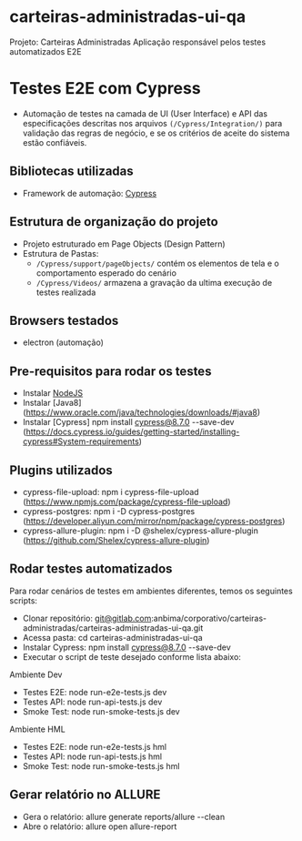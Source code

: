 # carteiras-administradas-ui-qa

Projeto: Carteiras Administradas
Aplicação responsável pelos testes automatizados E2E

# Testes E2E com Cypress

* Automação de testes na camada de UI (User Interface) e API das especificações descritas nos arquivos `(/Cypress/Integration/)` para validação das regras de negócio, e se os critérios de aceite do sistema estão confiáveis.


## Bibliotecas utilizadas
* Framework de automação: [Cypress](https://docs.cypress.io/)

## Estrutura de organização do projeto

* Projeto estruturado em Page Objects (Design Pattern)
* Estrutura de Pastas:
    -  `/Cypress/support/pageObjects/` contém os elementos de tela e o comportamento esperado do cenário
    -  `/Cypress/Videos/` armazena a gravação da ultima execução de testes realizada

## Browsers testados
* electron (automação)


## Pre-requisitos para rodar os testes
* Instalar [NodeJS](http://nodejs.org/)
* Instalar [Java8] (https://www.oracle.com/java/technologies/downloads/#java8)
* Instalar [Cypress] npm install cypress@8.7.0 --save-dev (https://docs.cypress.io/guides/getting-started/installing-cypress#System-requirements)

## Plugins utilizados
* cypress-file-upload: npm i cypress-file-upload (https://www.npmjs.com/package/cypress-file-upload)
* cypress-postgres: npm i -D cypress-postgres (https://developer.aliyun.com/mirror/npm/package/cypress-postgres)
* cypress-allure-plugin: npm i -D @shelex/cypress-allure-plugin (https://github.com/Shelex/cypress-allure-plugin)

## Rodar testes automatizados

Para rodar cenários de testes em ambientes diferentes, temos os seguintes scripts:

* Clonar repositório: git@gitlab.com:anbima/corporativo/carteiras-administradas/carteiras-administradas-ui-qa.git
* Acessa pasta: cd carteiras-administradas-ui-qa
* Instalar Cypress: npm install cypress@8.7.0 --save-dev
* Executar o script de teste desejado conforme lista abaixo:

Ambiente Dev
* Testes E2E: node run-e2e-tests.js dev
* Testes API: node run-api-tests.js dev
* Smoke Test: node run-smoke-tests.js dev

Ambiente HML
* Testes E2E: node run-e2e-tests.js hml
* Testes API: node run-api-tests.js hml
* Smoke Test: node run-smoke-tests.js hml

## Gerar relatório no ALLURE
* Gera o relatório: allure generate reports/allure --clean
* Abre o relatório: allure open allure-report